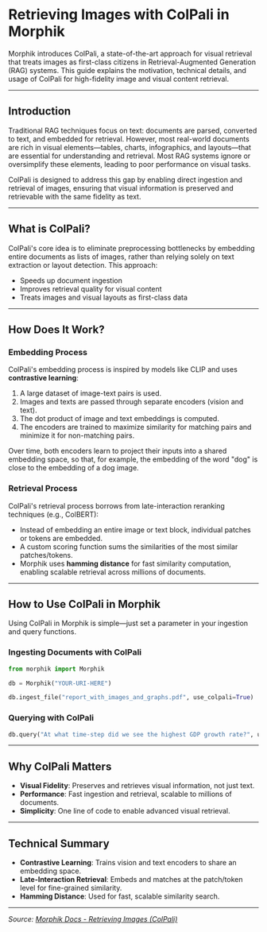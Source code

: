 # Retrieving Images with ColPali in Morphik

Morphik introduces ColPali, a state-of-the-art approach for visual retrieval that treats images as first-class citizens in Retrieval-Augmented Generation (RAG) systems. This guide explains the motivation, technical details, and usage of ColPali for high-fidelity image and visual content retrieval.

---

## Introduction

Traditional RAG techniques focus on text: documents are parsed, converted to text, and embedded for retrieval. However, most real-world documents are rich in visual elements—tables, charts, infographics, and layouts—that are essential for understanding and retrieval. Most RAG systems ignore or oversimplify these elements, leading to poor performance on visual tasks.

ColPali is designed to address this gap by enabling direct ingestion and retrieval of images, ensuring that visual information is preserved and retrievable with the same fidelity as text.

---

## What is ColPali?

ColPali's core idea is to eliminate preprocessing bottlenecks by embedding entire documents as lists of images, rather than relying solely on text extraction or layout detection. This approach:
- Speeds up document ingestion
- Improves retrieval quality for visual content
- Treats images and visual layouts as first-class data

---

## How Does It Work?

### Embedding Process

ColPali's embedding process is inspired by models like CLIP and uses **contrastive learning**:

1. A large dataset of image-text pairs is used.
2. Images and texts are passed through separate encoders (vision and text).
3. The dot product of image and text embeddings is computed.
4. The encoders are trained to maximize similarity for matching pairs and minimize it for non-matching pairs.

Over time, both encoders learn to project their inputs into a shared embedding space, so that, for example, the embedding of the word "dog" is close to the embedding of a dog image.

### Retrieval Process

ColPali's retrieval process borrows from late-interaction reranking techniques (e.g., ColBERT):
- Instead of embedding an entire image or text block, individual patches or tokens are embedded.
- A custom scoring function sums the similarities of the most similar patches/tokens.
- Morphik uses **hamming distance** for fast similarity computation, enabling scalable retrieval across millions of documents.

---

## How to Use ColPali in Morphik

Using ColPali in Morphik is simple—just set a parameter in your ingestion and query functions.

### Ingesting Documents with ColPali

```python
from morphik import Morphik

db = Morphik("YOUR-URI-HERE")

db.ingest_file("report_with_images_and_graphs.pdf", use_colpali=True)
```

### Querying with ColPali

```python
db.query("At what time-step did we see the highest GDP growth rate?", use_colpali=True)
```

---

## Why ColPali Matters

- **Visual Fidelity**: Preserves and retrieves visual information, not just text.
- **Performance**: Fast ingestion and retrieval, scalable to millions of documents.
- **Simplicity**: One line of code to enable advanced visual retrieval.

---

## Technical Summary

- **Contrastive Learning**: Trains vision and text encoders to share an embedding space.
- **Late-Interaction Retrieval**: Embeds and matches at the patch/token level for fine-grained similarity.
- **Hamming Distance**: Used for fast, scalable similarity search.

---

*Source: [Morphik Docs - Retrieving Images (ColPali)](https://docs.morphik.ai/concepts/colpali)* 